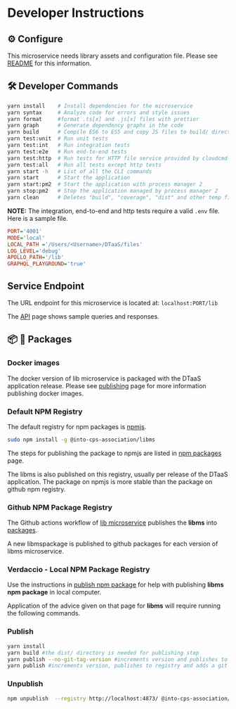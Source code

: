# Developer Instructions

## :gear: Configure

This microservice needs library assets and configuration
file. Please see [README](./README.md) for this information.

## :hammer_and_wrench: Developer Commands

```bash
yarn install    # Install dependencies for the microservice
yarn syntax     # Analyze code for errors and style issues
yarn format     #format .ts[x] and .js[x] files with prettier
yarn graph      # Generate dependency graphs in the code
yarn build      # Compile ES6 to ES5 and copy JS files to build/ directory
yarn test:unit  # Run unit tests
yarn test:int   # Run integration tests
yarn test:e2e   # Run end-to-end tests
yarn test:http  # Run tests for HTTP file service provided by cloudcmd
yarn test:all   # Run all tests except http tests
yarn start -h   # List of all the CLI commands
yarn start      # Start the application
yarn start:pm2  # Start the application with process manager 2
yarn stop:pm2   # Stop the application managed by process manager 2
yarn clean      # Deletes "build", "coverage", "dist" and other temp files
```

**NOTE:** The integration, end-to-end and http tests require a valid
`.env` file. Here is a sample file.

```ini
PORT='4001'
MODE='local'
LOCAL_PATH ='/Users/<Username>/DTaaS/files'
LOG_LEVEL='debug'
APOLLO_PATH='/lib'
GRAPHQL_PLAYGROUND='true'
```

## Service Endpoint

The URL endpoint for this microservice is located at: `localhost:PORT/lib`

The [API](./API.md) page shows sample queries and responses.

## :package: :ship: Packages

### Docker images

The docker version of lib microservice is packaged with the DTaaS
application release.
Please see [publishing](../../docker/README.md) page
for more information publishing docker images.

### Default NPM Registry

The default registry for npm packages is [npmjs](https://registry.npmjs.org).

```bash
sudo npm install -g @into-cps-association/libms
```

The steps for publishing the package to npmjs are listed in
[npm packages](../../docs/developer/npm-packages.md) page.

The libms is also published on this registry, usually per release
of the DTaaS application. The package on npmjs is more stable
than the package on github npm registry.

### Github NPM Package Registry

The Github actions workflow of
[lib microservice](../../.github/workflows/lib-ms.yml) publishes the **libms**
into
[packages](https://github.com/orgs/INTO-CPS-Association/packages?repo_name=DTaaS).

A new libmspackage is published to github packages for each version
of libms microservice.

### Verdaccio - Local NPM Package Registry

Use the instructions in
[publish npm package](../../docs/developer/npm-packages.md) for help
with publishing **libms npm package** in local computer.

Application of the advice given on that page for **libms** will require
running the following commands.

### Publish

```bash
yarn install
yarn build #the dist/ directory is needed for publishing step
yarn publish --no-git-tag-version #increments version and publishes to registry
yarn publish #increments version, publishes to registry and adds a git tag
```

### Unpublish

```bash
npm unpublish  --registry http://localhost:4873/ @into-cps-association/libms@0.2.0
```

